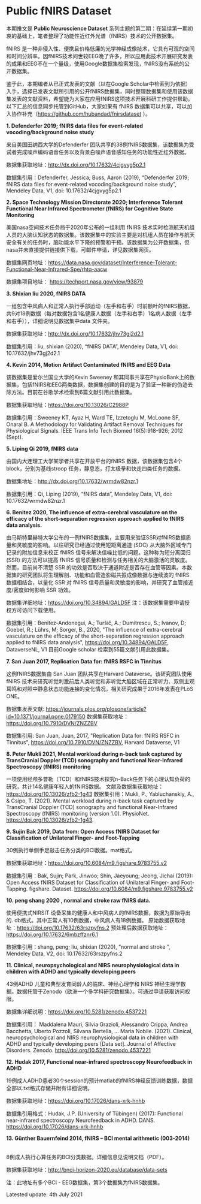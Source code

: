 # Public fNIRS Dataset

本期推文是 **Public Neuroscience Dataset** 系列主题的第二期：在延续第一期初衷的基础上，笔者整理了功能性近红外光谱（fNIRS）技术的公开数据集。

fNIRS 是一种非侵入性、便携且价格低廉的光学神经成像技术，它具有可观的空间和时间分辨率。因fNIRS技术问世较EEG晚了许多，所以应用此技术开展研究发表的成果和EEG不在一个量级，使用Google数据集检索发现，fNIRS没有系统的公开数据集。

鉴于此，本期编者从已正式发表的文献（以在Google Scholar中检索到为依据）入手，选择已发表文献所引用的公开fNIRS数据集，同时整理数据集和使用该数据集发表的文献资料，希望能为大家在应用fNIRS这项技术开展科研工作提供帮助。 以下汇总的信息同步托管到GitHub，大家如果有 fNIRS 数据集可以共享，可以加入协作补充（<https://github.com/hubandad/fnirsdataset> ）。

**1. Defenderfer 2019; fNIRS data files for event-related vocoding/background noise study**

来自美国田纳西大学的Defenderfer 团队共享的38例fNIRS数据集，该数据集为受试者完成噪声编码语音任务以及背景白噪声语音感知任务的功能性近红外数据。&#x20;

数据集获取地址：<http://dx.doi.org/10.17632/4cjgvyg5p2.1>&#x20;

数据集引用：Defenderfer, Jessica; Buss, Aaron (2019), “Defenderfer 2019; fNIRS data files for event-related vocoding/background noise study”, Mendeley Data, V1, doi: 10.17632/4cjgvyg5p2.1



**2. Space Technology Mission Directorate 2020; Interference Tolerant Functional Near Infrared Spectrometer (fNIRS) for Cognitive State Monitoring**

美国nasa空间技术任务局于2020年公布的一组利用 fNIRS 技术实时检测航天机组人员的大脑认知状态的数据集。该数据集中的实验主要是对机组人员在操作与航天安全有关的任务时，脑功能水平下降的预警和干预。该数据集为公开数据集，但nasa并未直接提供链接供下载，可邮件申请，详见数据集网页。

数据集网页地址：<https://data.nasa.gov/dataset/Interference-Tolerant-Functional-Near-Infrared-Spe/rhtq-aacw>

数据集项目地址： <https://techport.nasa.gov/view/93879>&#x20;



**3. Shixian liu 2020, fNIRS DATA**  &#x20;

一组包含中风病人和正常人执行手部运动（左手和右手）时前额叶的fNIRS数据，共9对18例数据（每对数据包含1名健康人数据（左手和右手）1名病人数据（左手和右手）），详细说明见数据集中data 文件夹。

数据集获取地址：<http://dx.doi.org/10.17632/jhv73gj2d2.1>

数据集引用：liu, shixian (2020), “fNIRS DATA”, Mendeley Data, V1, doi: 10.17632/jhv73gj2d2.1



**4. Kevin 2014, Motion Artifact Contaminated fNIRS and EEG Data**

该数据集是爱尔兰国立大学的Kevin Sweeney 和其同事共享在PhysioBank上的数据集，包括fNIRS和EEG两类数据，数据集创建的目的是为了验证一种新的伪迹去除方法。目前在谷歌学术检索到6篇文献引用此数据集。

数据集获取地址：<https://doi.org/10.13026/C2988P>

数据集引用：Sweeney KT, Ayaz H, Ward TE, Izzetoglu M, McLoone SF, Onaral B. A Methodology for Validating Artifact Removal Techniques for Physiological Signals. IEEE Trans Info Tech Biomed 16(5):918-926; 2012 (Sept). &#x20;



**5. Liping Qi 2019, fNIRS data**

由国内大连理工大学某学者共享在开放平台的fNIRS 数据，该数据集包含4个block，分别为基线stroop 任务，静息态，打太极拳和快走四类任务的数据。

数据集地址：<http://dx.doi.org/10.17632/wrmdw82nzr.1>

数据集引用：Qi, Liping (2019), “fNIRS data”, Mendeley Data, V1, doi: 10.17632/wrmdw82nzr.1



**6. Benitez 2020, The influence of extra-cerebral vasculature on the efficacy of the short-separation regression approach applied to fNIRS data analysis.**

由马斯特里赫特大学公布的一例fNIRS数据集，主要用来验证SSR对fNIRS数据质量和灵敏度的影响。以往研究已经通过使用短距离通道 (SDC) 从大脑外区域专门记录的附加信息来校正 fNIRS 信号来解决信噪比低的问题。这种称为短分离回归 (SSR) 的方法可以提高 fNIRS 信号质量和检测与任务相关的大脑激活的灵敏度。然而，目前尚不清楚 SSR 的功效是否取决于通道附近是否存在血管等因素。本数据集的研究团队将生理解剖、功能和血管造影磁共振成像数据与连续波的 fNIRS 数据相结合，以量化 SSR 对 fNIRS 信号质量和灵敏度的影响，并研究了血管接近度/密度如何影响 SSR 功效。

数据集详细地址：<https://doi.org/10.34894/GALD5F> 注：该数据集需要申请授权方可访问下载使用。

数据集引用：Benitez-Andonegui, A.; Turšič, A.; Dumitrescu, S.; Ivanov, D; Goebel, R.; Lührs, M; Sorger, B., 2020, "The influence of extra-cerebral vasculature on the efficacy of the short-separation regression approach applied to fNIRS data analysis", <https://doi.org/10.34894/GALD5F>, DataverseNL, V1 目前Google scholar 检索到55篇文献引用此数据集。



**7. San Juan 2017, Replication Data for: fNIRS RSFC in Tinnitus**

这例fNIRS数据集由 San Juan 团队共享在Harvard Dataverse。该研究团队使用fNIRS 技术来研究听觉刺激前后人类听觉和非听觉大脑区域在正常听力、双侧主观耳鸣和对照中静息状态功能连接的变化情况，相关研究成果于2016年发表在PLoS ONE。

数据集发表文献: <https://journals.plos.org/plosone/article?id=10.1371/journal.pone.0179150> 数据集获取地址：<https://doi.org/10.7910/DVN/ZNZZBV>&#x20;

数据集引用: San Juan, Juan, 2017, "Replication Data for: fNIRS RSFC in Tinnitus", <https://doi.org/10.7910/DVN/ZNZZBV>, Harvard Dataverse, V1 &#x20;



**8. Peter Mukli 2021, Mental workload during n-back task captured by TransCranial Doppler (TCD) sonography and functional Near-Infrared Spectroscopy (fNIRS) monitoring**&#x20;

一项使用经颅多普勒（TCD）和fNIRS技术探究n-Back任务下的心理认知负荷的研究，共计14名健康年轻人的fNIRS数据。 文献及数据集获取地址：<https://doi.org/10.13026/zfb2-1g43> 数据集引用：Mukli, P., Yabluchanskiy, A., & Csipo, T. (2021). Mental workload during n-back task captured by TransCranial Doppler (TCD) sonography and functional Near-Infrared Spectroscopy (fNIRS) monitoring (version 1.0). PhysioNet. <https://doi.org/10.13026/zfb2-1g43>. &#x20;



**9. Sujin Bak 2019, Data from: Open Access fNIRS Dataset for Classification of Unilateral Finger- and Foot-Tapping**  &#x20;

30例执行单侧手足敲击任务分类的BCI数据。mat格式。  

数据集获取地址：<https://doi.org/10.6084/m9.figshare.9783755.v2>

数据集引用：Bak, Sujin; Park, Jinwoo; Shin, Jaeyoung; Jeong, Jichai (2019): Open Access fNIRS Dataset for Classification of Unilateral Finger- and Foot-Tapping. figshare. Dataset. <https://doi.org/10.6084/m9.figshare.9783755.v2> &#x20;



**10. peng shang 2020 , normal and stroke raw fNIRS data.**  &#x20;

使用便携式NIRSIT 设备采集的健康人和中风病人的fNIRS数据，数据为原始导出的. db格式。其中正常人有10例数据，中风病人有18例数据。 原始数据获取地址：<https://doi.org/10.17632/63rszpyfns.2> 预处理后数据获取地址：<https://doi.org/10.17632/6mbzffznr6.1>&#x20;

数据集引用：shang, peng; liu, shixian (2020), “normal and stroke ”, Mendeley Data, V2, doi: 10.17632/63rszpyfns.2 &#x20;



**11. Clinical, neuropsychological and NIRS neurophysiological data in children with ADHD and typically developing peers**  &#x20;

43例ADHD 儿童和典型发育同龄人的临床、神经心理学和 NIRS 神经生理学数据。数据托管于Zenodo（欧洲一个多学科研究数据集）。可通过申请获取访问权限。

数据集详细说明：<https://doi.org/10.5281/zenodo.4537221>

数据集引用： Maddalena Mauri, Silvia Grazioli, Alessandro Crippa, Andrea Bacchetta, Uberto Pozzoli, Silvana Bertella, … Maria Nobile. (2021). Clinical, neuropsychological and NIRS neurophysiological data in children with ADHD and typically developing peers \[Data set]. Journal of Affective Disorders. Zenodo. <http://doi.org/10.5281/zenodo.4537221> &#x20;



**12. Hudak 2017, Functional near-infrared spectroscopy Neurofeedback in ADHD**  &#x20;

19例成人ADHD患者30个session的预计matlab的fNIRS神经反馈训练数据，数据全部以.txt格式存储并附有详细说明。

数据集获取地址：<https://doi.org/10.17026/dans-xrk-hnhb>

数据集引用格式：Hudak, J.P. (University of Tübingen) (2017): Functional near-infrared spectroscopy Neurofeedback in ADHD. DANS. <https://doi.org/10.17026/dans-xrk-hnhb> &#x20;



**13. Günther Bauernfeind 2014, fNIRS – BCI mental arithmetic (003-2014)**  &#x20;

8例成人执行心算任务的BCI分类数据。详细信息见说明文档（PDF）。

数据集获取地址：<http://bnci-horizon-2020.eu/database/data-sets>&#x20;

注：此地址有多个BCI - EEG数据集，第3个数据集为fNIRS数据集。 &#x20;

Latested update: 4th July 2021
